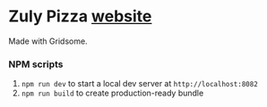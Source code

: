 # Zuly Pizza [website](https://zuly.pizza)

Made with Gridsome.

### NPM scripts

1. `npm run dev` to start a local dev server at `http://localhost:8082`
2. `npm run build` to create production-ready bundle
